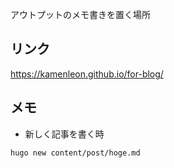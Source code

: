 アウトプットのメモ書きを置く場所

## リンク

https://kamenleon.github.io/for-blog/


## メモ

- 新しく記事を書く時

```sh
hugo new content/post/hoge.md
```

